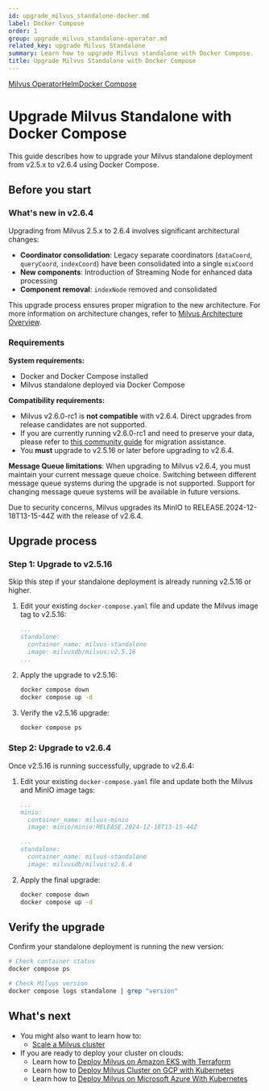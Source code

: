 ```yaml
---
id: upgrade_milvus_standalone-docker.md
label: Docker Compose
order: 1
group: upgrade_milvus_standalone-operator.md
related_key: upgrade Milvus Standalone
summary: Learn how to upgrade Milvus standalone with Docker Compose.
title: Upgrade Milvus Standalone with Docker Compose
---
```


<div class="tab-wrapper"><a href="upgrade_milvus_standalone-operator.md" class=''>Milvus Operator</a><a href="upgrade_milvus_standalone-helm.md" class=''>Helm</a><a href="upgrade_milvus_standalone-docker.md" class='active '>Docker Compose</a></div>

# Upgrade Milvus Standalone with Docker Compose

This guide describes how to upgrade your Milvus standalone deployment from v2.5.x to v2.6.4 using Docker Compose.

## Before you start

### What's new in v2.6.4

Upgrading from Milvus 2.5.x to 2.6.4 involves significant architectural changes:

- **Coordinator consolidation**: Legacy separate coordinators (`dataCoord`, `queryCoord`, `indexCoord`) have been consolidated into a single `mixCoord`
- **New components**: Introduction of Streaming Node for enhanced data processing
- **Component removal**: `indexNode` removed and consolidated

This upgrade process ensures proper migration to the new architecture. For more information on architecture changes, refer to [Milvus Architecture Overview](architecture_overview.md).

### Requirements

**System requirements:**
- Docker and Docker Compose installed
- Milvus standalone deployed via Docker Compose

**Compatibility requirements:**
- Milvus v2.6.0-rc1 is **not compatible** with v2.6.4. Direct upgrades from release candidates are not supported.
- If you are currently running v2.6.0-rc1 and need to preserve your data, please refer to [this community guide](https://github.com/milvus-io/milvus/issues/43538#issuecomment-3112808997) for migration assistance.
- You **must** upgrade to v2.5.16 or later before upgrading to v2.6.4.

**Message Queue limitations**: When upgrading to Milvus v2.6.4, you must maintain your current message queue choice. Switching between different message queue systems during the upgrade is not supported. Support for changing message queue systems will be available in future versions.


<div class="alter note">

Due to security concerns, Milvus upgrades its MinIO to RELEASE.2024-12-18T13-15-44Z with the release of v2.6.4.

</div>

## Upgrade process

### Step 1: Upgrade to v2.5.16

<div class="alert note">

Skip this step if your standalone deployment is already running v2.5.16 or higher.

</div>

1. Edit your existing `docker-compose.yaml` file and update the Milvus image tag to v2.5.16:

    ```yaml
    ...
    standalone:
      container_name: milvus-standalone
      image: milvusdb/milvus:v2.5.16
    ...
    ```

2. Apply the upgrade to v2.5.16:

    ```bash
    docker compose down
    docker compose up -d
    ```

3. Verify the v2.5.16 upgrade:

    ```bash
    docker compose ps
    ```

### Step 2: Upgrade to v2.6.4

Once v2.5.16 is running successfully, upgrade to v2.6.4:

1. Edit your existing `docker-compose.yaml` file and update both the Milvus and MinIO image tags:

    ```yaml
    ...
    minio:
      container_name: milvus-minio
      image: minio/minio:RELEASE.2024-12-18T13-15-44Z

    ...
    standalone:
      container_name: milvus-standalone
      image: milvusdb/milvus:v2.6.4
    ```

2. Apply the final upgrade:

    ```bash
    docker compose down
    docker compose up -d
    ```

## Verify the upgrade

Confirm your standalone deployment is running the new version:

```bash
# Check container status
docker compose ps

# Check Milvus version
docker compose logs standalone | grep "version"
```

## What's next
- You might also want to learn how to:
  - [Scale a Milvus cluster](scaleout.md)
- If you are ready to deploy your cluster on clouds:
  - Learn how to [Deploy Milvus on Amazon EKS with Terraform](eks.md)
  - Learn how to [Deploy Milvus Cluster on GCP with Kubernetes](gcp.md)
  - Learn how to [Deploy Milvus on Microsoft Azure With Kubernetes](azure.md)
